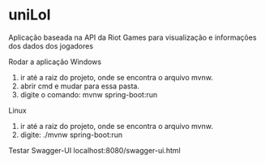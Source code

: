 # uniLol
Aplicação baseada na API da Riot Games para visualização e informações dos dados dos jogadores



Rodar a aplicação
Windows
1. ir até a raiz do projeto, onde se encontra o arquivo mvnw.
2. abrir cmd e mudar para essa pasta.
3. digite o comando: mvnw spring-boot:run

Linux
1. ir até a raiz do projeto, onde se encontra o arquivo mvnw.
2. digite: ./mvnw spring-boot:run


Testar Swagger-UI
localhost:8080/swagger-ui.html
